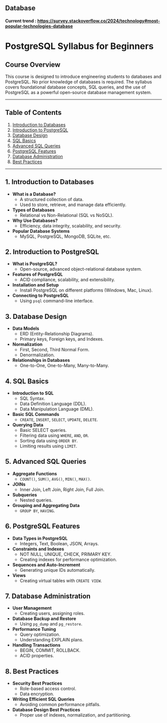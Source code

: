 ## Database
#### Current trend : https://survey.stackoverflow.co/2024/technology#most-popular-technologies-database

# PostgreSQL Syllabus for Beginners

## Course Overview
This course is designed to introduce engineering students to databases and PostgreSQL. No prior knowledge of databases is required. The syllabus covers foundational database concepts, SQL queries, and the use of PostgreSQL as a powerful open-source database management system.

---

## Table of Contents
1. [Introduction to Databases](#introduction-to-databases)
2. [Introduction to PostgreSQL](#introduction-to-postgresql)
3. [Database Design](#database-design)
4. [SQL Basics](#sql-basics)
5. [Advanced SQL Queries](#advanced-sql-queries)
6. [PostgreSQL Features](#postgresql-features)
7. [Database Administration](#database-administration)
8. [Best Practices](#best-practices)

---

## 1. Introduction to Databases
- **What is a Database?**
  - A structured collection of data.
  - Used to store, retrieve, and manage data efficiently.
- **Types of Databases**
  - Relational vs Non-Relational (SQL vs NoSQL).
- **Why Use Databases?**
  - Efficiency, data integrity, scalability, and security.
- **Popular Database Systems**
  - MySQL, PostgreSQL, MongoDB, SQLite, etc.
  
## 2. Introduction to PostgreSQL
- **What is PostgreSQL?**
  - Open-source, advanced object-relational database system.
- **Features of PostgreSQL**
  - ACID compliance, scalability, and extensibility.
- **Installation and Setup**
  - Install PostgreSQL on different platforms (Windows, Mac, Linux).
- **Connecting to PostgreSQL**
  - Using `psql` command-line interface.

## 3. Database Design
- **Data Models**
  - ERD (Entity-Relationship Diagrams).
  - Primary keys, Foreign keys, and Indexes.
- **Normalization**
  - First, Second, Third Normal Form.
  - Denormalization.
- **Relationships in Databases**
  - One-to-One, One-to-Many, Many-to-Many.
  
## 4. SQL Basics
- **Introduction to SQL**
  - SQL Syntax.
  - Data Definition Language (DDL).
  - Data Manipulation Language (DML).
- **Basic SQL Commands**
  - `CREATE`, `INSERT`, `SELECT`, `UPDATE`, `DELETE`.
- **Querying Data**
  - Basic SELECT queries.
  - Filtering data using `WHERE`, `AND`, `OR`.
  - Sorting data using `ORDER BY`.
  - Limiting results using `LIMIT`.

## 5. Advanced SQL Queries
- **Aggregate Functions**
  - `COUNT()`, `SUM()`, `AVG()`, `MIN()`, `MAX()`.
- **JOINs**
  - Inner Join, Left Join, Right Join, Full Join.
- **Subqueries**
  - Nested queries.
- **Grouping and Aggregating Data**
  - `GROUP BY`, `HAVING`.
  
## 6. PostgreSQL Features
- **Data Types in PostgreSQL**
  - Integers, Text, Boolean, JSON, Arrays.
- **Constraints and Indexes**
  - NOT NULL, UNIQUE, CHECK, PRIMARY KEY.
  - Creating indexes for performance optimization.
- **Sequences and Auto-Increment**
  - Generating unique IDs automatically.
- **Views**
  - Creating virtual tables with `CREATE VIEW`.
  
## 7. Database Administration
- **User Management**
  - Creating users, assigning roles.
- **Database Backup and Restore**
  - Using `pg_dump` and `pg_restore`.
- **Performance Tuning**
  - Query optimization.
  - Understanding EXPLAIN plans.
- **Handling Transactions**
  - BEGIN, COMMIT, ROLLBACK.
  - ACID properties.
  
## 8. Best Practices
- **Security Best Practices**
  - Role-based access control.
  - Data encryption.
- **Writing Efficient SQL Queries**
  - Avoiding common performance pitfalls.
- **Database Design Best Practices**
  - Proper use of indexes, normalization, and partitioning.
  
